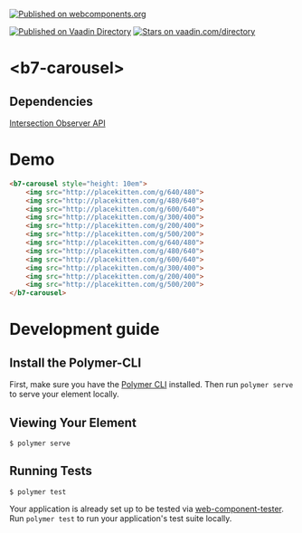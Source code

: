 [![Published on webcomponents.org](https://img.shields.io/badge/webcomponents.org-published-blue.svg?style=flat-square)](https://www.webcomponents.org/element/balint777/b7-carousel)
  
[![Published on Vaadin  Directory](https://img.shields.io/badge/Vaadin%20Directory-published-00b4f0.svg?style=flat-square)](https://vaadin.com/directory/component/balint777b7-carousel)
[![Stars on vaadin.com/directory](https://img.shields.io/vaadin-directory/star/balint777b7-carousel.svg?style=flat-square)](https://vaadin.com/directory/component/balint777b7-carousel)


# \<b7-carousel\>

## Dependencies
[Intersection Observer API](https://developer.mozilla.org/en-US/docs/Web/API/Intersection_Observer_API#Browser_compatibility)

# Demo
<!---
```
<custom-element-demo>
  <template>
    <script src="../webcomponentsjs/webcomponents-lite.js"></script>
    <link rel="import" href="b7-carousel.html">
    <next-code-block></next-code-block>
  </template>
</custom-element-demo>
```
-->
```html
<b7-carousel style="height: 10em">
    <img src="http://placekitten.com/g/640/480">
    <img src="http://placekitten.com/g/480/640">
    <img src="http://placekitten.com/g/600/640">
    <img src="http://placekitten.com/g/300/400">
    <img src="http://placekitten.com/g/200/400">
    <img src="http://placekitten.com/g/500/200">
    <img src="http://placekitten.com/g/640/480">
    <img src="http://placekitten.com/g/480/640">
    <img src="http://placekitten.com/g/600/640">
    <img src="http://placekitten.com/g/300/400">
    <img src="http://placekitten.com/g/200/400">
    <img src="http://placekitten.com/g/500/200">
</b7-carousel>
```

# Development guide
## Install the Polymer-CLI

First, make sure you have the [Polymer CLI](https://www.npmjs.com/package/polymer-cli) installed. Then run `polymer serve` to serve your element locally.

## Viewing Your Element

```
$ polymer serve
```

## Running Tests

```
$ polymer test
```

Your application is already set up to be tested via [web-component-tester](https://github.com/Polymer/web-component-tester). Run `polymer test` to run your application's test suite locally.
